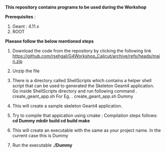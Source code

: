 **This repository contains programs to be used during the Workshop**

**Prerequisites** : 
1) Geant :  4.11.x
2) ROOT

**Plaease follow the below mentioned steps**
1) Download the code from the repository by clicking the following link
   https://github.com/rsehgal/G4Workshop_Calicut/archive/refs/heads/main.zip

2) Unzip the file
 
3) There is a directory called ShellScripts which contains a helper shell script that can be used to generated the Skeleton Geant4 application.
   Go inside ShellScripts directory and run following command
   . create_geant_app.sh <projectName>
   For Eg.
   . create_geant_app.sh Dummy

4) This will create a sample skeleton Geant4 application.

5) Try to compile that appication using cmake : Compilation steps follows:
   **cd Dummy
   mkdir build
   cd build
   make**

6) This will create an executable with the same as your project name.
   In the current case this is Dummy

7) Run the executable
   **./Dummy**
   
